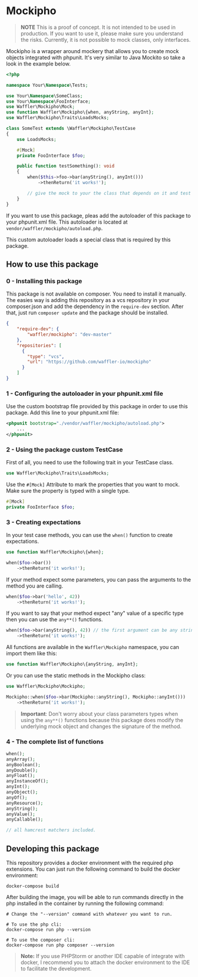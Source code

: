 # Mockipho

> **NOTE** This is a proof of concept. It is not intended to be used in production.
> If you want to use it, please make sure you understand the risks.
> Currently, it is not possible to mock classes, only interfaces.


Mockipho is a wrapper around mockery that allows you to create mock objects integrated
with phpunit. It's very similar to Java Mockito so take a look in the example below.

```php
<?php

namespace Your\Namespace\Tests;

use Your\Namespace\SomeClass;
use Your\Namespace\FooInterface;
use Waffler\Mockipho\Mock;
use function Waffler\Mockipho\{when, anyString, anyInt};
use Waffler\Mockipho\Traits\LoadsMocks;

class SomeTest extends \Waffler\Mockipho\TestCase
{
    use LoadsMocks;

    #[Mock]
    private FooInterface $foo;

    public function testSomething(): void
    {
        when($this->foo->bar(anyString(), anyInt()))
            ->thenReturn('it works!');

        // give the mock to your the class that depends on it and test whatever you want.
    }
}
```

If you want to use this package, pleas add the autoloader of this package to your
phpunit.xml file. This autoloader is located at `vendor/waffler/mockipho/autoload.php`.

This custom autoloader loads a special class that is required by this package.

## How to use this package

### 0 - Installing this package
This package is not available on composer. You need to install it manually.
The easies way is adding this repository as a vcs repository in your composer.json and
add the dependency in the `require-dev` section. After that, just run `composer update`
and the package should be installed.

```json
{
    "require-dev": {
        "waffler/mockipho": "dev-master"
    },
    "repositories": [
      {
        "type": "vcs",
        "url": "https://github.com/waffler-io/mockipho"
      }
    ]
}
```


### 1 - Configuring the autoloader in your phpunit.xml file

Use the custom bootstrap file provided by this package in order to use this package.
Add this line to your phpunit.xml file:

```xml
<phpunit bootstrap="./vendor/waffler/mockipho/autoload.php">
    ...
</phpunit>
```

### 2 - Using the package custom TestCase
First of all, you need to use the following trait in your TestCase class.

```php
use Waffler\Mockipho\Traits\LoadsMocks;
```

Use the `#[Mock]` Attribute to mark the properties that you want to mock. Make sure the property is typed with a single type.
```php
#[Mock]
private FooInterface $foo;
```

### 3 - Creating expectations
In your test case methods, you can use the `when()` function to create expectations.

```php
use function Waffler\Mockipho\{when};

when($foo->bar())
    ->thenReturn('it works!');
```

If your method expect some parameters, you can pass the arguments to the method you are calling.

```php
when($foo->bar('hello', 42))
    ->thenReturn('it works!');
```

If you want to say that your method expect "any" value of a specific type 
then you can use the `any**()` functions.

```php
when($foo->bar(anyString(), 42)) // the first argument can be any string
    ->thenReturn('it works!');
```

All functions are available in the `Waffler\Mockipho` namespace, you can import them like this:

```php
use function Waffler\Mockipho\{anyString, anyInt};
```

Or you can use the static methods in the Mockipho class:

```php
use Waffler\Mockipho\Mockipho;

Mockipho::when($foo->bar(Mockipho::anyString(), Mockipho::anyInt()))
    ->thenReturn('it works!');
```

> **Important**: Don't worry about your class parameters types when using the `any**()` functions
> because this package does modify the underlying mock object and changes the signature of the method.

### 4 - The complete list of functions
```php
when();
anyArray();
anyBoolean();
anyDouble();
anyFloat();
anyInstanceOf();
anyInt();
anyObject();
anyOf();
anyResource();
anyString();
anyValue();
anyCallable();

// all hamcrest matchers included.
```

## Developing this package
This repository provides a docker environment with the required php extensions. 
You can just run the following command to build the docker environment:

```shell
docker-compose build
```

After building the image, you will be able to run commands directly in the php installed in the container by running
the following command:
```shell
# Change the "--version" command with whatever you want to run.

# To use the php cli:
docker-compose run php --version

# To use the composer cli:
docker-compose run php composer --version
```

> **Note:** If you use PHPStorm or another IDE capable of integrate with docker, 
> I recommend you to attach the docker environment to the IDE to facilitate the development.

